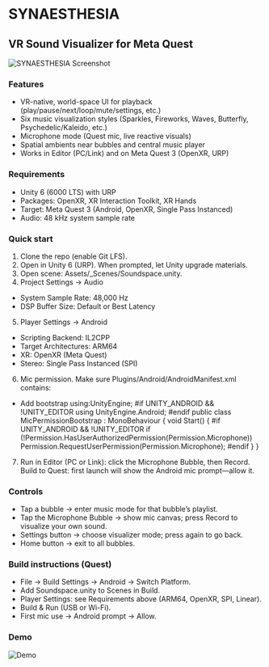 ﻿# SYNAESTHESIA
## VR Sound Visualizer for Meta Quest

![SYNAESTHESIA Screenshot](Assets/Docs/screenshot.png)

### Features
- VR-native, world-space UI for playback (play/pause/next/loop/mute/settings, etc.)
- Six music visualization styles (Sparkles, Fireworks, Waves, Butterfly, Psychedelic/Kaleido, etc.)
- Microphone mode (Quest mic, live reactive visuals)
- Spatial ambients near bubbles and central music player
- Works in Editor (PC/Link) and on Meta Quest 3 (OpenXR, URP)

### Requirements
- Unity 6 (6000 LTS) with URP
- Packages: OpenXR, XR Interaction Toolkit, XR Hands
- Target: Meta Quest 3 (Android, OpenXR, Single Pass Instanced)
- Audio: 48 kHz system sample rate

### Quick start
1. Clone the repo (enable Git LFS).
2. Open in Unity 6 (URP). When prompted, let Unity upgrade materials.
3. Open scene: Assets/_Scenes/Soundspace.unity.
4. Project Settings → Audio
- System Sample Rate: 48,000 Hz
- DSP Buffer Size: Default or Best Latency
5. Player Settings → Android
- Scripting Backend: IL2CPP
- Target Architectures: ARM64
- XR: OpenXR (Meta Quest)
- Stereo: Single Pass Instanced (SPI)
6. Mic permission. Make sure Plugins/Android/AndroidManifest.xml contains: <uses-permission android:name="android.permission.RECORD_AUDIO"/>
- Add bootstrap
  using:UnityEngine;
#if UNITY_ANDROID && !UNITY_EDITOR
using UnityEngine.Android;
#endif
public class MicPermissionBootstrap : MonoBehaviour {
  void Start() {
    #if UNITY_ANDROID && !UNITY_EDITOR
    if (!Permission.HasUserAuthorizedPermission(Permission.Microphone))
        Permission.RequestUserPermission(Permission.Microphone);
    #endif
  }
}
7. Run in Editor (PC or Link): click the Microphone Bubble, then Record.
Build to Quest: first launch will show the Android mic prompt—allow it.

### Controls
- Tap a bubble → enter music mode for that bubble’s playlist.
- Tap the Microphone Bubble → show mic canvas; press Record to visualize your own sound.
- Settings button → choose visualizer mode; press again to go back.
- Home button → exit to all bubbles.

### Build instructions (Quest)
- File → Build Settings → Android → Switch Platform.
- Add Soundspace.unity to Scenes in Build.
- Player Settings: see Requirements above (ARM64, OpenXR, SPI, Linear).
- Build & Run (USB or Wi-Fi).
- First mic use → Android prompt → Allow.

### Demo
![Demo](Assets/Docs/demo.gif)

